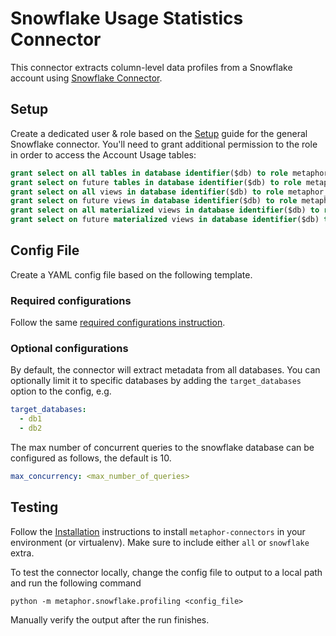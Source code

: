 # Snowflake Usage Statistics Connector

This connector extracts column-level data profiles from a Snowflake account using [Snowflake Connector](https://docs.snowflake.com/en/user-guide/python-connector.html).

## Setup

Create a dedicated user & role based on the [Setup](../README.md#Setup) guide for the general Snowflake connector. You'll need to grant additional permission to the role in order to access the Account Usage tables:

```sql
grant select on all tables in database identifier($db) to role metaphor_role;
grant select on future tables in database identifier($db) to role metaphor_role;
grant select on all views in database identifier($db) to role metaphor_role;
grant select on future views in database identifier($db) to role metaphor_role;
grant select on all materialized views in database identifier($db) to role metaphor_role;
grant select on future materialized views in database identifier($db) to role metaphor_role;
```

## Config File

Create a YAML config file based on the following template.

### Required configurations

Follow the same [required configurations instruction](../README.md#required-configurations).

### Optional configurations

By default, the connector will extract metadata from all databases. You can optionally limit it to specific databases by adding the `target_databases` option to the config, e.g.

```yaml
target_databases:
  - db1
  - db2
```

The max number of concurrent queries to the snowflake database can be configured as follows, the default is 10.

```yaml
max_concurrency: <max_number_of_queries>
```

## Testing

Follow the [Installation](../../README.md) instructions to install `metaphor-connectors` in your environment (or virtualenv). Make sure to include either `all` or `snowflake` extra.

To test the connector locally, change the config file to output to a local path and run the following command

```
python -m metaphor.snowflake.profiling <config_file>
```

Manually verify the output after the run finishes.
